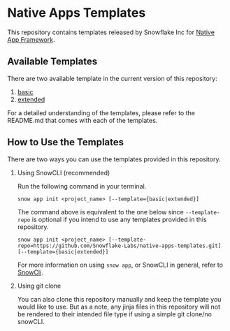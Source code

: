 # Native Apps Templates
This repository contains templates released by Snowflake Inc for [Native App Framework](https://docs.snowflake.com/en/developer-guide/native-apps/native-apps-about).

## Available Templates
There are two available template in the current version of this repository:
1. [basic](./basic/README.md)
2. [extended](./extended/README.md)

For a detailed understanding of the templates, please refer to the README.md that comes with each of the templates. 

## How to Use the Templates

There are two ways you can use the templates provided in this repository. 

1. Using SnowCLI (recommended)
    
    Run the following command in your terminal.
    ```
    snow app init <project_name> [--template={basic|extended}]
    ```
    The command above is equivalent to the one below since `--template-repo` is optional if you intend to use any templates provided in this repository.  
    ```
    snow app init <project_name> [--template-repo=https://github.com/Snowflake-Labs/native-apps-templates.git] [--template={basic|extended}]
    ```

    For more information on using `snow app`, or SnowCLI in general, refer to [SnowCli](https://github.com/Snowflake-Labs/snowcli/). 

2. Using git clone

    You can also clone this repository manually and keep the template you would like to use. But as a note, any jinja files in this repository will not be rendered to their intended file type if using a simple git clone/no snowCLI. 
